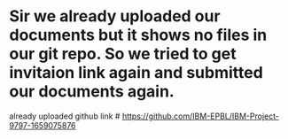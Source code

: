 # Sir we already uploaded our documents but it shows no files in our git repo. So we tried to get invitaion link again and submitted our documents again.

already uploaded github link # https://github.com/IBM-EPBL/IBM-Project-9797-1659075876

